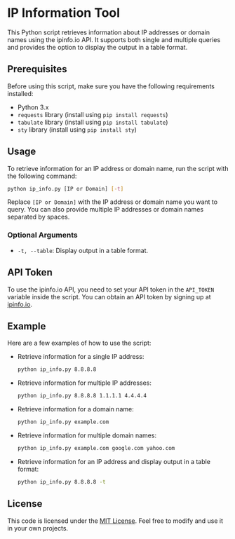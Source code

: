 # IP Information Tool

This Python script retrieves information about IP addresses or domain names using the ipinfo.io API. It supports both single and multiple queries and provides the option to display the output in a table format.

## Prerequisites

Before using this script, make sure you have the following requirements installed:

- Python 3.x
- `requests` library (install using `pip install requests`)
- `tabulate` library (install using `pip install tabulate`)
- `sty` library (install using `pip install sty`)

## Usage

To retrieve information for an IP address or domain name, run the script with the following command:

```bash
python ip_info.py [IP or Domain] [-t]
```

Replace `[IP or Domain]` with the IP address or domain name you want to query. You can also provide multiple IP addresses or domain names separated by spaces.

### Optional Arguments

- `-t, --table`: Display output in a table format.

## API Token

To use the ipinfo.io API, you need to set your API token in the `API_TOKEN` variable inside the script. You can obtain an API token by signing up at [ipinfo.io](https://ipinfo.io/).

## Example

Here are a few examples of how to use the script:

- Retrieve information for a single IP address:

  ```bash
  python ip_info.py 8.8.8.8
  ```

- Retrieve information for multiple IP addresses:

  ```bash
  python ip_info.py 8.8.8.8 1.1.1.1 4.4.4.4
  ```

- Retrieve information for a domain name:

  ```bash
  python ip_info.py example.com
  ```

- Retrieve information for multiple domain names:

  ```bash
  python ip_info.py example.com google.com yahoo.com
  ```

- Retrieve information for an IP address and display output in a table format:

  ```bash
  python ip_info.py 8.8.8.8 -t
  ```

## License

This code is licensed under the [MIT License](https://opensource.org/licenses/MIT). Feel free to modify and use it in your own projects.
